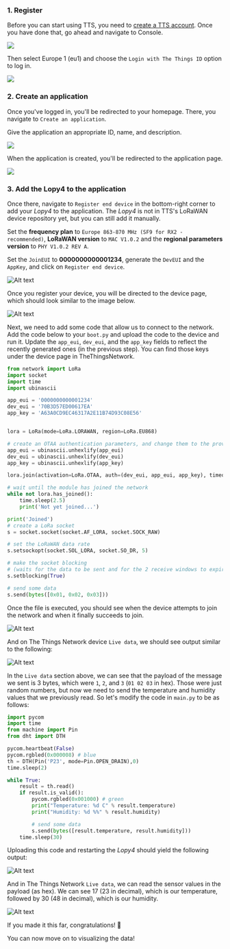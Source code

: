 ### 1. Register
Before you can start using TTS, you need to [create a TTS account](https://account.thethingsnetwork.org/register). Once you have done that, go ahead and navigate to Console.

![](https://i.imgur.com/eb22wU8.png)

Then select Europe 1 (eu1) and choose the `Login with The Things ID` option to log in.

![](https://i.imgur.com/3apo8Cv.png)


### 2. Create an application
Once you've logged in, you'll be redirected to your homepage. There, you navigate to `Create an application`. 

Give the application an appropriate ID, name, and description. 

![](https://i.imgur.com/gkJoy8n.png)

When the application is created, you'll be redirected to the application page. 

![](https://i.imgur.com/wvWgZf0.png)

### 3. Add the Lopy4 to the application

Once there, navigate to `Register end device` in the bottom-right corner to add your *Lopy4* to the application. The *Lopy4* is not in TTS's LoRaWAN device repository yet, but you can still add it manually.

Set the **frequency plan** to `Europe 863-870 MHz (SF9 for RX2 - recommended)`, **LoRaWAN version** to `MAC V1.0.2` and the **regional parameters version** to `PHY V1.0.2 REV A`. 

Set the `JoinEUI` to **0000000000001234**, generate the `DevEUI` and the `AppKey`, and click on `Register end device`. 

![Alt text](/images/i15.png)

Once you register your device, you will be directed to the device page, which should look similar to the image below. 

![Alt text](/images/i16.png)

Next, we need to add some code that allow us to connect to the network. Add the code below to your `boot.py` and upload the code to the device and run it. Update the `app_eui`, `dev_eui`, and the `app_key` fields to reflect the recently generated ones (in the previous step). You can find those keys under the device page in TheThingsNetwork.

```py
from network import LoRa
import socket
import time
import ubinascii

app_eui = '0000000000001234'
dev_eui = '70B3D57ED00617EA'
app_key = 'A63A0CD9EC46317A2E11B74D93C08E56'


lora = LoRa(mode=LoRa.LORAWAN, region=LoRa.EU868)

# create an OTAA authentication parameters, and change them to the provided credentials
app_eui = ubinascii.unhexlify(app_eui)
dev_eui = ubinascii.unhexlify(dev_eui)
app_key = ubinascii.unhexlify(app_key)

lora.join(activation=LoRa.OTAA, auth=(dev_eui, app_eui, app_key), timeout=0)

# wait until the module has joined the network
while not lora.has_joined():
    time.sleep(2.5)
    print('Not yet joined...')

print('Joined')
# create a LoRa socket
s = socket.socket(socket.AF_LORA, socket.SOCK_RAW)

# set the LoRaWAN data rate
s.setsockopt(socket.SOL_LORA, socket.SO_DR, 5)

# make the socket blocking
# (waits for the data to be sent and for the 2 receive windows to expire)
s.setblocking(True)

# send some data
s.send(bytes([0x01, 0x02, 0x03]))
```

Once the file is executed, you should see when the device attempts to join the network and when it finally succeeds to join. 

![Alt text](/images/i17.png)

And on The Things Network device `Live data`, we should see output similar to the following: 

![Alt text](/images/i18.png)

In the `Live data` section above, we can see that the payload of the message we sent is 3 bytes, which were `1`, `2`, and `3` (`01 02 03` in hex). Those were just random numbers, but now we need to send the temperature and humidity values that we previously read. So let's modify the code in `main.py` to be as follows: 

```py
import pycom
import time
from machine import Pin
from dht import DTH

pycom.heartbeat(False)
pycom.rgbled(0x000008) # blue
th = DTH(Pin('P23', mode=Pin.OPEN_DRAIN),0)
time.sleep(2)

while True:
    result = th.read()
    if result.is_valid():
        pycom.rgbled(0x001000) # green
        print("Temperature: %d C" % result.temperature)
        print("Humidity: %d %%" % result.humidity)

        # send some data
        s.send(bytes([result.temperature, result.humidity]))
    time.sleep(30)  
```

Uploading this code and restarting the *Lopy4* should yield the following output:

![Alt text](/images/i19.png)

And in The Things Network `Live data`, we can read the sensor values in the payload (as hex). We can see 17 (23 in decimal), which is our temperature, followed by 30 (48 in decimal), which is our humidity. 

![Alt text](/images/i20.png)

If you made it this far, congratulations! 🥳 

You can now move on to visualizing the data! 